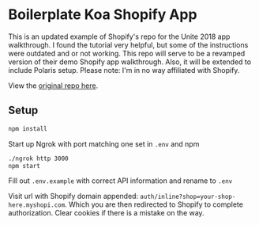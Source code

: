 # Boilerplate Koa Shopify App

This is an updated example of Shopify's repo for the Unite 2018 app walkthrough. I found the tutorial very helpful, but some of the instructions were outdated and or not working. This repo will serve to be a revamped version of their demo Shopify app walkthrough. Also, it will be extended to include Polaris setup. Please note: I'm in no way affiliated with Shopify.

View the [original repo here](https://github.com/Shopify/unite-react-node-app-workshop).

## Setup

```bash
npm install
```

Start up Ngrok with port matching one set in `.env` and npm

```bash
./ngrok http 3000
npm start
```

Fill out `.env.example` with correct API information and rename to `.env`

Visit url with Shopify domain appended: `auth/inline?shop=your-shop-here.myshopi.com`. Which you are then redirected to Shopify to complete authorization. Clear cookies if there is a mistake on the way.
